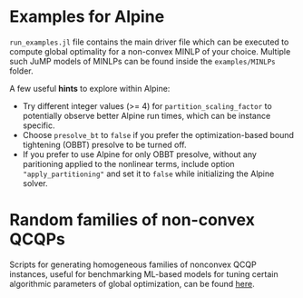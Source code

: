 # Examples for Alpine
`run_examples.jl` file contains the main driver file which can be executed to compute global optimality for a non-convex MINLP of your choice. Multiple such JuMP models of MINLPs can be found inside the `examples/MINLPs` folder.

A few useful **hints** to explore within Alpine: 
* Try different integer values (>= 4) for `partition_scaling_factor` to potentially observe 
    better Alpine run times, which can be instance specific.
* Choose `presolve_bt` to `false` if you prefer the optimization-based bound tightening (OBBT) presolve to be turned off. 
* If you prefer to use Alpine for only OBBT presolve, without any paritioning applied to the 
    nonlinear terms, include option `"apply_partitioning"` and set it to `false` while initializing the 
    Alpine solver. 

# Random families of non-convex QCQPs
Scripts for generating homogeneous families of nonconvex QCQP instances, useful for benchmarking ML-based models for tuning certain algorithmic parameters of global optimization, can be found [here](https://github.com/lanl-ansi/Alpine.jl/tree/master/examples/random_QCQPs). 
